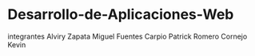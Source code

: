 # Desarrollo-de-Aplicaciones-Web
integrantes
Alviry Zapata Miguel
Fuentes Carpio Patrick
Romero Cornejo Kevin
